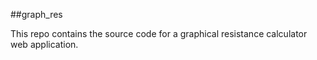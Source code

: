 ##graph_res

This repo contains the source code for a graphical resistance calculator web application.